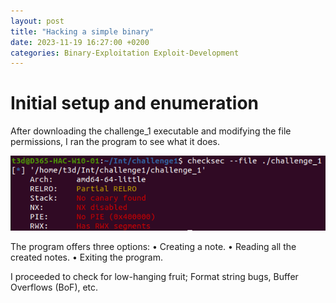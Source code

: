 ```yaml
---
layout: post
title: "Hacking a simple binary"
date: 2023-11-19 16:27:00 +0200
categories: Binary-Exploitation Exploit-Development
---
```


# Initial setup and enumeration
After downloading the challenge_1 executable and modifying the file permissions, I ran the program to see what it does.

![text](./media/BE1/enumeration/6.png)

The program offers three options:
•	Creating a note.
•	Reading all the created notes.
•	Exiting the program.
 
I proceeded to check for low-hanging fruit; Format string bugs, Buffer Overflows (BoF), etc.
